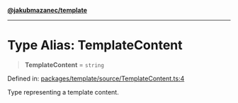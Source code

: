 [**@jakubmazanec/template**](../README.md)

---

# Type Alias: TemplateContent

> **TemplateContent** = `string`

Defined in:
[packages/template/source/TemplateContent.ts:4](https://github.com/jakubmazanec/tools/blob/5907d31a071e860d7db8b8a00f698d18fe23e18a/packages/template/source/TemplateContent.ts#L4)

Type representing a template content.

